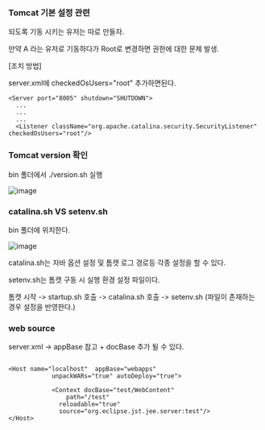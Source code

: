 ### Tomcat 기본 설정 관련

되도록 기동 시키는 유저는 따로 만들자.

만약 A 라는 유저로 기동하다가 Root로 변경하면 권한에 대한 문제 발생.

[조치 방법]

server.xml에 checkedOsUsers="root" 추가하면된다.

```
<Server port="8005" shutdown="SHUTDOWN">
  ...
  ...
  ...
  <Listener className="org.apache.catalina.security.SecurityListener" checkedOsUsers="root"/>
```

### Tomcat version 확인

bin 폴더에서 ./version.sh 실행

![image](https://user-images.githubusercontent.com/38831314/121829424-7401cf80-ccfd-11eb-8fe7-1c4e9767dbff.png)

### catalina.sh VS setenv.sh

bin 폴더에 위치한다.

![image](https://user-images.githubusercontent.com/38831314/121829865-ac55dd80-ccfe-11eb-8275-4dc0c3cde16c.png)

catalina.sh는 자바 옵션 설정 및 톰캣 로그 경로등 각종 설정을 할 수 있다.

setenv.sh는 톰캣 구동 시 실행 환경 설정 파일이다.

톰캣 시작 -> startup.sh 호출 -> catalina.sh 호출 -> setenv.sh (파일이 존재하는 경우 설정을 반영한다.)

### web source

server.xml -> appBase 참고 + docBase 추가 될 수 있다.

```

<Host name="localhost"  appBase="webapps"
            unpackWARs="true" autoDeploy="true">
            
            <Context docBase="test/WebContent"
                path="/test"
              reloadable="true"
              source="org.eclipse.jst.jee.server:test"/>
</Host>

```

